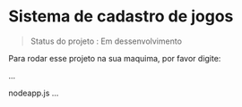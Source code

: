 # Sistema de cadastro de jogos
> Status do projeto : Em dessenvolvimento

Para rodar esse projeto na sua maquima, por favor digite:

...

nodeapp.js
...
